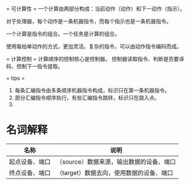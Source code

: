 = 可计算性 =
一个计算由两部分构成：当前动作（动作）和下一动作（指示）。

对于处理器，每个动作是一条机器指令，而每个指示也是一条机器指令。

一个计算是指令的组合。一个任务是计算的组合。

使用每拍单动作的方式，更加灵活。复杂的指令，可以由动作指令编码而成。

= 计算控制 =
计算顺序的控制核心是控制器。
控制器读取指令、判断是否要译码、控制下一指令提取。

= tips =
1. 每条汇编指令由多条顺序机器指令构成，标识只在第一条机器指令。
2. 部分汇编指令顺序执行，有些汇编指令跳转，标识只在跳入点。
3. 

# 名词解释

| 名称           | 说明                                     |
|----------------|------------------------------------------|
| 起点设备、端口 | （source）数据来源，输出数据的设备、端口 |
| 终点设备、端口 | （target）数据去向，使用数据的设备、端口 |
